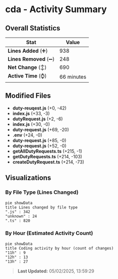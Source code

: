 # cda - Activity Summary 

## Overall Statistics

| Stat                   | Value                                                             |
| ---------------------- | ----------------------------------------------------------------- |
| **Lines Added** (➕)   | 938                                          |
| **Lines Removed** (➖) | 248                                        |
| **Net Change** (↕)    | 690                |
| **Active Time** (⌚)   | 66 minutes |


## Modified Files
- **duty-reuqest.js** (+0, -42)
- **index.js** (+33, -3)
- **dutyRequest.js** (+2, -6)
- **index.js** (+30, -0)
- **duty-request.js** (+69, -20)
- **.env** (+24, -0)
- **duty-request.js** (+85, -0)
- **duty-request.js** (+52, -0)
- **getAllDutyRequests.ts** (+215, -1)
- **getDutyRequests.ts** (+214, -103)
- **createDutyRequest.ts** (+214, -73)

## Visualizations

### By File Type (Lines Changed)

```mermaid
pie showData
title Lines changed by file type
".js" : 342
"unknown" : 24
".ts" : 820
```

### By Hour (Estimated Activity Count)

```mermaid
pie showData
title Coding activity by hour (count of changes)
"11h" : 9
"12h" : 13
"13h" : 27
```


> **Last Updated:** 05/02/2025, 13:59:29